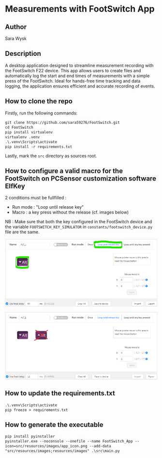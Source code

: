 # Measurements with FootSwitch App

## Author
Sara Wysk

## Description
A desktop application designed to streamline measurement recording with the FootSwitch F22 device. 
This app allows users to create files and automatically log the start and end times of measurements 
with a simple press of the FootSwitch. Ideal for hands-free time tracking and data logging, the 
application ensures efficient and accurate recording of events.

## How to clone the repo
Firstly, run the following commands:
```
git clone https://github.com/sara59276/FootSwitch.git
cd FootSwitch
pip install virtualenv
virtualenv .venv
.\.venv\Scripts\activate
pip install -r requirements.txt
```
Lastly, mark the `src` directory as sources root.

## How to configure a valid macro for the FootSwitch on PCSensor customization software ElfKey
2 conditions must be fullfilled :
- Run mode : "Loop until release key"
- Macro : a key press without the release (cf. images below)

NB : Make sure that both the key configured in the FootSwitch device and the
variable `FOOTSWITCH_KEY_SIMULATOR` in `constants/footswitch_device.py` file are the same.

![plot](./img/FootSwitch_Macro_YES.png)

![plot](./img/FootSwitch_Macro_NO.png)

## How to update the requirements.txt
```
.\.venv\Scripts\activate
pip freeze > requirements.txt
```
## How to generate the executable
```
pip install pyinstaller
pyinstaller.exe --noconsole --onefile --name FootSwitch_App --icon=src/resources/images/app_icon.png --add-data "src/resources/images;resources/images" .\src\main.py
```
